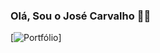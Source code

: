 ### Olá, Sou o José Carvalho 👌🏽

[![Portfólio](https://img.shields.io/website-up-down-green-red/http/monip.org.svg)]